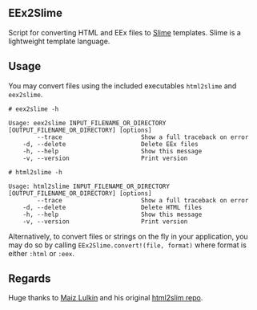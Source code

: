 ## EEx2Slime

Script for converting HTML and EEx files to [Slime](http://slime-lang.com) templates. Slime is a lightweight template language.

## Usage

You may convert files using the included executables `html2slime` and `eex2slime`.

    # eex2slime -h

    Usage: eex2slime INPUT_FILENAME_OR_DIRECTORY [OUTPUT_FILENAME_OR_DIRECTORY] [options]
            --trace                      Show a full traceback on error
        -d, --delete                     Delete EEx files
        -h, --help                       Show this message
        -v, --version                    Print version

    # html2slime -h

    Usage: html2slime INPUT_FILENAME_OR_DIRECTORY [OUTPUT_FILENAME_OR_DIRECTORY] [options]
            --trace                      Show a full traceback on error
        -d, --delete                     Delete HTML files
        -h, --help                       Show this message
        -v, --version                    Print version

Alternatively, to convert files or strings on the fly in your application, you may do so by calling `EEx2Slime.convert!(file, format)` where format is either `:html` or `:eex`.

## Regards

Huge thanks to [Maiz Lulkin](https://github.com/joaomilho) and his original [html2slim repo](https://github.com/slim-template/html2slim).
